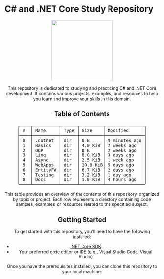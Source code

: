 #  C# and .NET Core Study Repository

<div align="center">
  <img width="200" height="200" src="https://github.com/sathirak/csharp-study/assets/145209193/c1b2acb6-954a-4fe7-8725-2c0c2d6ad15b" />
<div/>


This repository is dedicated to studying and practicing C# and .NET Core development. It contains various projects, examples, and resources to help you learn and improve your skills in this domain.

## Table of Contents

<pre align="center">
╭────┬──────────┬──────┬─────────┬───────────────╮
│ #  │ Name     │ Type │ Size    │ Modified      │
├────┼──────────┼──────┼─────────┼───────────────┤
│ 0  │ .dotnet  │ dir  │ 0 B     │ 9 minutes ago │
│ 1  │ Basics   │ dir  │ 4.0 KiB │ 2 weeks ago   │
│ 2  │ OOP      │ dir  │ 0 B     │ 2 weeks ago   │
│ 3  │ Linq     │ dir  │ 8.0 KiB │ 3 days ago    │
│ 4  │ Async    │ dir  │ 2.5 KiB │ 1 week ago    │
│ 5  │ WebApps  │ dir  │ 10.0 KiB│ 5 days ago    │
│ 6  │ EntityFW │ dir  │ 6.7 KiB │ 2 days ago    │
│ 7  │ Testing  │ dir  │ 3.2 KiB │ 1 day ago     │
│ 8  │ Docs     │ dir  │ 1.0 KiB │ 4 hours ago   │
╰────┴──────────┴──────┴─────────┴───────────────╯
</pre>

This table provides an overview of the contents of this repository, organized by topic or project. Each row represents a directory containing code samples, examples, or resources related to the specified subject.

## Getting Started

To get started with this repository, you'll need to have the following installed:

- [.NET Core SDK](https://dotnet.microsoft.com/download)
- Your preferred code editor or IDE (e.g., Visual Studio Code, Visual Studio)

Once you have the prerequisites installed, you can clone this repository to your local machine:




